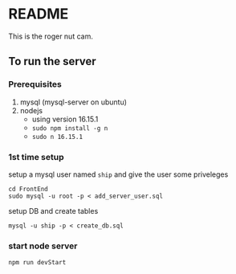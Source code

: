 # README

This is the roger nut cam.

## To run the server

### Prerequisites

1. mysql (mysql-server on ubuntu)
2. nodejs 
	* using version 16.15.1
	* `sudo npm install -g n`
	* `sudo n 16.15.1`

### 1st time setup


setup a mysql user named `ship` and give the user some priveleges
```
cd FrontEnd
sudo mysql -u root -p < add_server_user.sql
```

setup DB and create tables
```
mysql -u ship -p < create_db.sql
```

### start node server

```
npm run devStart
```